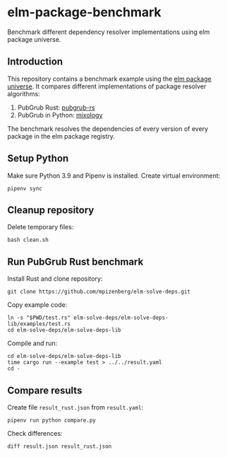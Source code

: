# elm-package-benchmark

Benchmark different dependency resolver implementations using elm package universe.

## Introduction

This repository contains a benchmark example using the [elm package universe](https://package.elm-lang.org/). It compares different implementations of package resolver algorithms:
1. PubGrub Rust: [pubgrub-rs](https://github.com/pubgrub-rs/pubgrub)
2. PubGrub in Python: [mixology](https://github.com/sdispater/mixology)

The benchmark resolves the dependencies of every version of every package in the elm package registry.

## Setup Python

Make sure Python 3.9 and Pipenv is installed. Create virtual environment:

    pipenv sync

## Cleanup repository

Delete temporary files:

    bash clean.sh

## Run PubGrub Rust benchmark

Install Rust and clone repository:

    git clone https://github.com/mpizenberg/elm-solve-deps.git

Copy example code:

    ln -s "$PWD/test.rs" elm-solve-deps/elm-solve-deps-lib/examples/test.rs
    cd elm-solve-deps/elm-solve-deps-lib

Compile and run:

    cd elm-solve-deps/elm-solve-deps-lib
    time cargo run --example test > ../../result.yaml
    cd -

## Compare results

Create file `result_rust.json` from `result.yaml`:

    pipenv run python compare.py

Check differences:

    diff result.json result_rust.json

